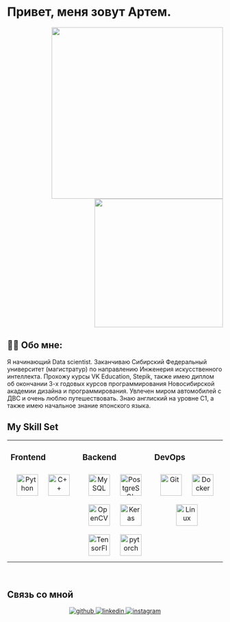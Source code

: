 # Привет, меня зовут Артем.
<div id="header" align="right">
  <img src="https://media.giphy.com/media/v1.Y2lkPTc5MGI3NjExa3duZGRwOThmcDI2emZxbDVnejNoOTRoajZkbGJrbzd3Y2pvMHBndyZlcD12MV9pbnRlcm5hbF9naWZfYnlfaWQmY3Q9Zw/qgQUggAC3Pfv687qPC/giphy.gif" width="400"/>
  <img src="https://media.giphy.com/media/11GS6sBCY87K9LmCQe/giphy.gif?cid=ecf05e479o8fn9zoxsod19lgs2g7nxh2rejxgk504x54qedu&ep=v1_gifs_search&rid=giphy.gif&ct=g" width="300"/>
</div>
</p>

## 👨‍💻 Обо мне:
Я начинающий Data scientist. Заканчиваю Сибирский Федеральный университет (магистратур) по направлению Инженерия искусственного интеллекта.
Прохожу курсы VK Education, Stepik, также имею диплом об окончании 3-х годовых курсов программирования Новосибирской академии дизайна и программирования.
Увлечен миром автомобилей с ДВС и очень люблю путешествовать. Знаю англиский на уровне C1, а также имею начальное знание японского языка.

## My Skill Set  
<table><tr><td valign="top" width="33%">



### Frontend  
<div align="center">  
<a href="https://www.python.org/" target="_blank"><img style="margin: 10px" src="https://profilinator.rishav.dev/skills-assets/python-original.svg" alt="Python" height="50" /></a>  
<a href="https://www.cplusplus.com/" target="_blank"><img style="margin: 10px" src="https://profilinator.rishav.dev/skills-assets/cplusplus-original.svg" alt="C++" height="50" /></a>  
</div>

</td><td valign="top" width="33%">



### Backend  
<div align="center">  
<a href="https://www.mysql.com/" target="_blank"><img style="margin: 10px" src="https://profilinator.rishav.dev/skills-assets/mysql-original-wordmark.svg" alt="MySQL" height="50" /></a>  
<a href="https://www.postgresql.org/" target="_blank"><img style="margin: 10px" src="https://profilinator.rishav.dev/skills-assets/postgresql-original-wordmark.svg" alt="PostgreSQL" height="50" /></a>  
<a href="https://opencv.org/" target="_blank"><img style="margin: 10px" src="https://profilinator.rishav.dev/skills-assets/opencv-icon.svg" alt="OpenCV" height="50" /></a>  
<a href="https://keras.io/" target="_blank"><img style="margin: 10px" src="https://profilinator.rishav.dev/skills-assets/keras.png" alt="Keras" height="50" /></a>  
<a href="https://www.tensorflow.org/" target="_blank"><img style="margin: 10px" src="https://profilinator.rishav.dev/skills-assets/tensorflow-icon.svg" alt="TensorFlow" height="50" /></a>  
<a href="https://pytorch.org/" target="_blank"><img style="margin: 10px" src="https://profilinator.rishav.dev/skills-assets/pytorch-icon.svg" alt="pytorch" height="50" /></a>  
</div>

</td><td valign="top" width="33%">



### DevOps  
<div align="center">  
<a href="https://github.com/" target="_blank"><img style="margin: 10px" src="https://profilinator.rishav.dev/skills-assets/git-scm-icon.svg" alt="Git" height="50" /></a>  
<a href="https://www.docker.com/" target="_blank"><img style="margin: 10px" src="https://profilinator.rishav.dev/skills-assets/docker-original-wordmark.svg" alt="Docker" height="50" /></a>  
<a href="https://www.linux.org/" target="_blank"><img style="margin: 10px" src="https://profilinator.rishav.dev/skills-assets/linux-original.svg" alt="Linux" height="50" /></a>  
</div>

</td></tr></table>  

<br/>  


## Связь со мной
<div align="center">
<a href="https://github.com/ArtemAvgutin" target="_blank">
<img src=https://img.shields.io/badge/github-%2324292e.svg?&style=for-the-badge&logo=github&logoColor=white alt=github style="margin-bottom: 5px;" />
</a>
<a href="https://linkedin.com/in/ArtemAvgutin" target="_blank">
<img src=https://img.shields.io/badge/linkedin-%231E77B5.svg?&style=for-the-badge&logo=linkedin&logoColor=white alt=linkedin style="margin-bottom: 5px;" />
</a>
<a href="https://instagram.com/infinityblazze" target="_blank">
<img src=https://img.shields.io/badge/instagram-%23000000.svg?&style=for-the-badge&logo=instagram&logoColor=white alt=instagram style="margin-bottom: 5px;" />
</a>  
</div>  


